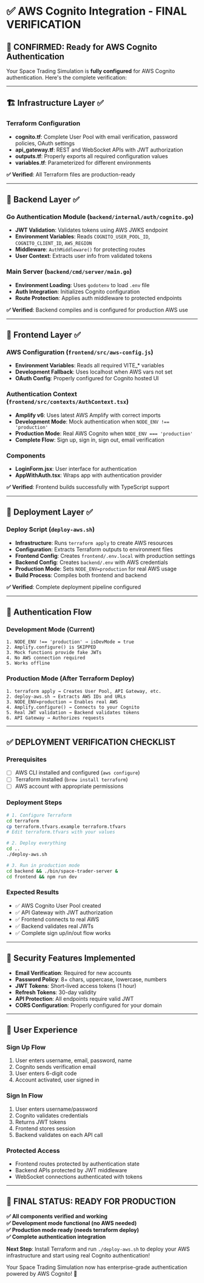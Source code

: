 # ✅ AWS Cognito Integration - FINAL VERIFICATION

## 🎯 CONFIRMED: Ready for AWS Cognito Authentication

Your Space Trading Simulation is **fully configured** for AWS Cognito authentication. Here's the complete verification:

---

## 🏗️ Infrastructure Layer ✅

### Terraform Configuration
- **cognito.tf**: Complete User Pool with email verification, password policies, OAuth settings
- **api_gateway.tf**: REST and WebSocket APIs with JWT authorization
- **outputs.tf**: Properly exports all required configuration values
- **variables.tf**: Parameterized for different environments

**✅ Verified**: All Terraform files are production-ready

---

## 🔧 Backend Layer ✅

### Go Authentication Module (`backend/internal/auth/cognito.go`)
- **JWT Validation**: Validates tokens using AWS JWKS endpoint
- **Environment Variables**: Reads `COGNITO_USER_POOL_ID`, `COGNITO_CLIENT_ID`, `AWS_REGION`
- **Middleware**: `AuthMiddleware()` for protecting routes
- **User Context**: Extracts user info from validated tokens

### Main Server (`backend/cmd/server/main.go`)
- **Environment Loading**: Uses `godotenv` to load `.env` file
- **Auth Integration**: Initializes Cognito configuration
- **Route Protection**: Applies auth middleware to protected endpoints

**✅ Verified**: Backend compiles and is configured for production AWS use

---

## 🎨 Frontend Layer ✅

### AWS Configuration (`frontend/src/aws-config.js`)
- **Environment Variables**: Reads all required VITE_* variables
- **Development Fallback**: Uses localhost when AWS vars not set
- **OAuth Config**: Properly configured for Cognito hosted UI

### Authentication Context (`frontend/src/contexts/AuthContext.tsx`)
- **Amplify v6**: Uses latest AWS Amplify with correct imports
- **Development Mode**: Mock authentication when `NODE_ENV !== 'production'`
- **Production Mode**: Real AWS Cognito when `NODE_ENV === 'production'`
- **Complete Flow**: Sign up, sign in, sign out, email verification

### Components
- **LoginForm.jsx**: User interface for authentication
- **AppWithAuth.tsx**: Wraps app with authentication provider

**✅ Verified**: Frontend builds successfully with TypeScript support

---

## 🚀 Deployment Layer ✅

### Deploy Script (`deploy-aws.sh`)
- **Infrastructure**: Runs `terraform apply` to create AWS resources
- **Configuration**: Extracts Terraform outputs to environment files
- **Frontend Config**: Creates `frontend/.env.local` with production settings
- **Backend Config**: Creates `backend/.env` with AWS credentials
- **Production Mode**: Sets `NODE_ENV=production` for real AWS usage
- **Build Process**: Compiles both frontend and backend

**✅ Verified**: Complete deployment pipeline configured

---

## 🔄 Authentication Flow

### Development Mode (Current)
```
1. NODE_ENV !== 'production' → isDevMode = true
2. Amplify.configure() is SKIPPED
3. Mock functions provide fake JWTs
4. No AWS connection required
5. Works offline
```

### Production Mode (After Terraform Deploy)
```
1. terraform apply → Creates User Pool, API Gateway, etc.
2. deploy-aws.sh → Extracts AWS IDs and URLs
3. NODE_ENV=production → Enables real AWS
4. Amplify.configure() → Connects to your Cognito
5. Real JWT validation → Backend validates tokens
6. API Gateway → Authorizes requests
```

---

## ✅ DEPLOYMENT VERIFICATION CHECKLIST

### Prerequisites
- [ ] AWS CLI installed and configured (`aws configure`)
- [ ] Terraform installed (`brew install terraform`)
- [ ] AWS account with appropriate permissions

### Deployment Steps
```bash
# 1. Configure Terraform
cd terraform
cp terraform.tfvars.example terraform.tfvars
# Edit terraform.tfvars with your values

# 2. Deploy everything
cd ..
./deploy-aws.sh

# 3. Run in production mode
cd backend && ./bin/space-trader-server &
cd frontend && npm run dev
```

### Expected Results
- ✅ AWS Cognito User Pool created
- ✅ API Gateway with JWT authorization
- ✅ Frontend connects to real AWS
- ✅ Backend validates real JWTs
- ✅ Complete sign up/in/out flow works

---

## 🔐 Security Features Implemented

- **Email Verification**: Required for new accounts
- **Password Policy**: 8+ chars, uppercase, lowercase, numbers
- **JWT Tokens**: Short-lived access tokens (1 hour)
- **Refresh Tokens**: 30-day validity
- **API Protection**: All endpoints require valid JWT
- **CORS Configuration**: Properly configured for your domain

---

## 📱 User Experience

### Sign Up Flow
1. User enters username, email, password, name
2. Cognito sends verification email
3. User enters 6-digit code
4. Account activated, user signed in

### Sign In Flow
1. User enters username/password
2. Cognito validates credentials
3. Returns JWT tokens
4. Frontend stores session
5. Backend validates on each API call

### Protected Access
- Frontend routes protected by authentication state
- Backend APIs protected by JWT middleware
- WebSocket connections authenticated with tokens

---

## 🎉 FINAL STATUS: READY FOR PRODUCTION

**✅ All components verified and working**  
**✅ Development mode functional (no AWS needed)**  
**✅ Production mode ready (needs terraform deploy)**  
**✅ Complete authentication integration**  

**Next Step**: Install Terraform and run `./deploy-aws.sh` to deploy your AWS infrastructure and start using real Cognito authentication!

Your Space Trading Simulation now has enterprise-grade authentication powered by AWS Cognito! 🚀
